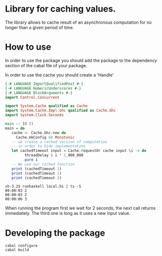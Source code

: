 # Library for caching values.

The library allows to cache result of an asynchronous computation for
no longer than a given period of time.

# How to use

In order to use the package you should add the package to the dependency
section of the cabal file of your package.

In order to use the cache you should create a 'Handle'

```haskell
{-# LANGUAGE ImportQualifiedPost #-}
{-# LANGUAGE NumericUnderscores #-}
{-# LANGUAGE BlockArguments #-}
import Control.Concurrent

import System.Cache qualified as Cache
import System.Cache.Impl.Ghc qualified as Cache.Ghc
import System.Clock.Seconds

main :: IO ()
main = do
   cache <- Cache.Ghc.new do
     Cache.mkConfig 60 Monotonic
   -- we create a cached version of computation
   -- in order to hide implementation
   let cachedTimeout input = Cache.requestOr cache input \i -> do
         threadDelay $ i * 1_000_000
         pure i
   -- We use our cached function
   print (cachedTimeout 1)
   print (cachedTimeout 1)
   print (cachedTimeout 2)
```

```
sh-3.2$ runhaskell local.hs | ts -S
00:00:03 2
00:00:03 2
00:00:06 3
```

When running the program first we wait for 2 seconds, the next call returns immediately.
The third one is long as it uses a new input value.


# Developing the package

```
cabal configure
cabal build
```
